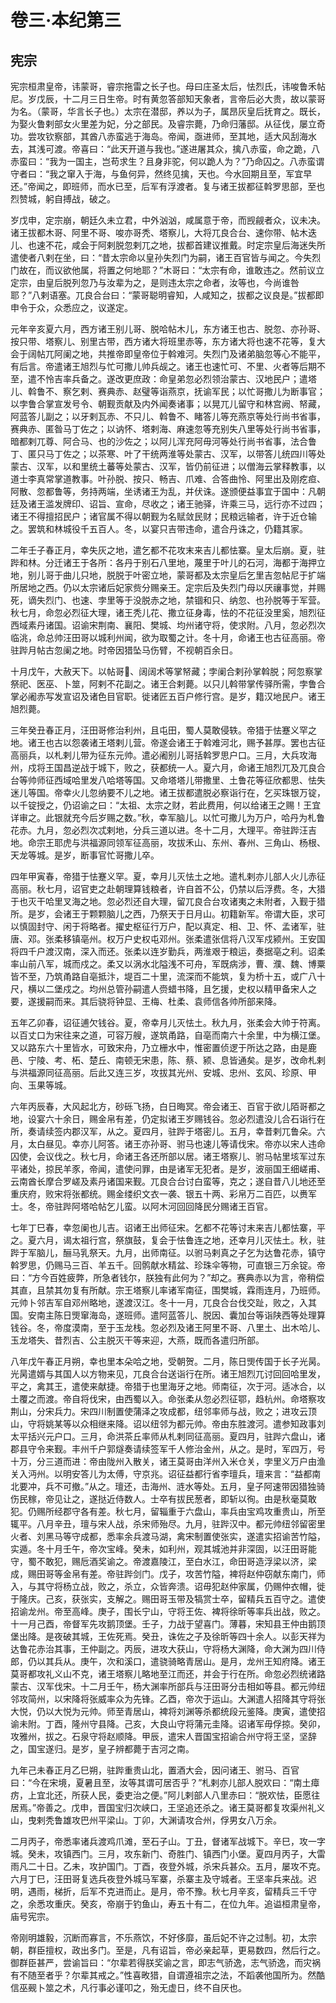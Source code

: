 # 卷三·本纪第三

## 宪宗

宪宗桓肃皇帝，讳蒙哥，睿宗拖雷之长子也。母曰庄圣太后，怯烈氏，讳唆鲁禾帖尼。岁戊辰，十二月三日生帝。时有黄忽答部知天象者，言帝后必大贵，故以蒙哥为名。（蒙哥，华言长子也。）太宗在潜邸，养以为子，属昂灰皇后抚育之。既长，为娶火鲁剌部女火里差为妃，分之部民。及睿宗薨，乃命归藩邸。从征伐，屡立奇功。尝攻钦察部，其酋八赤蛮逃于海岛。帝闻，亟进师，至其地，适大风刮海水去，其浅可渡。帝喜曰：“此天开道与我也。”遂进屠其众，擒八赤蛮，命之跪，八赤蛮曰：“我为一国主，岂苟求生？且身非驼，何以跪人为？”乃命囚之。八赤蛮谓守者曰：“我之窜入于海，与鱼何异，然终见擒，天也。今水回期且至，军宜早还。”帝闻之，即班师，而水已至，后军有浮渡者。复与诸王拔都征斡罗思部，至也烈赞城，躬自搏战，破之。

岁戊申，定宗崩，朝廷久未立君，中外汹汹，咸属意于帝，而觊觎者众，议未决。诸王拔都木哥、阿里不哥、唆亦哥秃、塔察儿，大将兀良合台、速你带、帖木迭儿、也速不花，咸会于阿剌脱忽剌兀之地，拔都首建议推戴。时定宗皇后海迷失所遣使者八剌在坐，曰：“昔太宗命以皇孙失烈门为嗣，诸王百官皆与闻之。今失烈门故在，而议欲他属，将置之何地耶？”木哥曰：“太宗有命，谁敢违之。然前议立定宗，由皇后脱列忽乃与汝辈为之，是则违太宗之命者，汝等也，今尚谁咎耶？”八剌语塞。兀良合台曰：“蒙哥聪明睿知，人咸知之，拔都之议良是。”拔都即申令于众，众悉应之，议遂定。

元年辛亥夏六月，西方诸王别儿哥、脱哈帖木儿，东方诸王也古、脱忽、亦孙哥、按只带、塔察儿、别里古带，西方诸大将班里赤等，东方诸大将也速不花等，复大会于阔帖兀阿阑之地，共推帝即皇帝位于斡难河。失烈门及诸弟脑忽等心不能平，有后言。帝遣诸王旭烈与忙可撒儿帅兵觇之。诸王也速忙可、不里、火者等后期不至，遣不怜吉率兵备之。遂改更庶政：命皇弟忽必烈领治蒙古、汉地民户；遣塔儿、斡鲁不、察乞剌、赛典赤、赵璧等诣燕京，抚谕军民；以忙哥撒儿为断事官；以孛鲁合掌宣发号令、朝觐贡献及内外闻奏诸事；以晃兀儿留守和林宫阙、帑藏，阿蓝答儿副之；以牙剌瓦赤、不只儿、斡鲁不、睹答儿等充燕京等处行尚书省事，赛典赤、匿昝马丁佐之；以讷怀、塔剌海、麻速忽等充别失八里等处行尚书省事，暗都剌兀尊、阿合马、也的沙佐之；以阿儿浑充阿毋河等处行尚书省事，法合鲁丁、匿只马丁佐之；以茶寒、叶了干统两淮等处蒙古、汉军，以带答儿统四川等处蒙古、汉军，以和里统土蕃等处蒙古、汉军，皆仍前征进；以僧海云掌释教事，以道士李真常掌道教事。叶孙脱、按只、畅吉、爪难、合答曲怜、阿里出及刚疙疸、阿散、忽都鲁等，务持两端，坐诱诸王为乱，并伏诛。遂颁便益事宜于国中：凡朝廷及诸王滥发牌印、诏旨、宣命，尽收之；诸王驰驿，许乘三马，远行亦不过四；诸王不得擅招民户；诸官属不得以朝觐为名赋敛民财；民粮远输者，许于近仓输之。罢筑和林城役千五百人。冬，以宴只吉带违命，遣合丹诛之，仍籍其家。

二年壬子春正月，幸失灰之地，遣乞都不花攻末来吉儿都怯寨。皇太后崩。夏，驻跸和林。分迁诸王于各所：各丹于别石八里地，蔑里于叶儿的石河，海都于海押立地，别儿哥于曲儿只地，脱脱于叶密立地，蒙哥都及太宗皇后乞里吉忽帖尼于扩端所居地之西。仍以太宗诸后妃家赀分赐亲王。定宗后及失烈门母以厌禳事觉，并赐死，谪失烈门、也速、孛里等于没脱赤之地，禁锢和只、纳忽、也孙脱等于军营。秋七月，命忽必烈征大理，诸王秃儿花、撒立征身毒，怯的不花征没里奚，旭烈征西域素丹诸国。诏谕宋荆南、襄阳、樊城、均州诸守将，使求附。八月，忽必烈次临洮，命总帅汪田哥以城利州闻，欲为取蜀之计。冬十月，命诸王也古征高丽。帝驻跸月帖古忽阑之地。时帝因猎坠马伤臂，不视朝百余日。

十月戊午，大赦天下。以帖哥、阔阔术等掌帑藏；孛阑合剌孙掌斡脱；阿忽察掌祭祀、医巫、卜筮，阿剌不花副之。诸王合剌薨。以只儿斡带掌传驿所需，孛鲁合掌必阇赤写发宣诏及诸色目官职。徙诸匠五百户修行宫。是岁，籍汉地民户。诸王旭烈薨。

三年癸丑春正月，汪田哥修治利州，且屯田，蜀人莫敢侵轶。帝猎于怯蹇义罕之地。诸王也古以怨袭诸王塔剌儿营。帝遂会诸王于斡难河北，赐予甚厚。罢也古征高丽兵，以札剌儿带为征东元帅。遣必阇别儿哥括斡罗思户口。三月，大兵攻海州，戍将王国昌逆战于城下，败之，获都统一人。夏六月，命诸王旭烈兀及兀良合台等帅师征西域哈里发八哈塔等国。又命塔塔儿带撒里、土鲁花等征欣都思、怯失迷儿等国。帝幸火儿忽纳要不儿之地。诸王拔都遣脱必察诣行在，乞买珠银万锭，以千锭授之，仍诏谕之曰：“太祖、太宗之财，若此费用，何以给诸王之赐！王宜详审之。此银就充今后岁赐之数。”秋，幸军脑儿。以忙可撒儿为万户，哈丹为札鲁花赤。九月，忽必烈次忒剌地，分兵三道以进。冬十二月，大理平。帝驻跸汪吉地。命宗王耶虎与洪福源同领军征高丽，攻拔禾山、东州、春州、三角山、杨根、天龙等城。是岁，断事官忙哥撒儿卒。

四年甲寅春，帝猎于怯蹇义罕。夏，幸月儿灭怯土之地。遣札剌亦儿部人火儿赤征高丽。秋七月，诏官吏之赴朝理算钱粮者，许自首不公，仍禁以后浮费。冬，大猎于也灭干哈里叉海之地。忽必烈还自大理，留兀良合台攻诸夷之未附者，入觐于猎所。是岁，会诸王于颗颗脑儿之西，乃祭天于日月山。初籍新军。帝谓大臣，求可以慎固封守、闲于将略者。擢史枢征行万户，配以真定、相、卫、怀、孟诸军，驻唐、邓。张柔移镇亳州。权万户史权屯邓州。张柔遣张信将八汉军戍颍州。王安国将四千户渡汉南，深入而还。张柔以连岁勤兵，两淮艰于粮运，奏据亳之利。诏柔率山前八军，城而戍之。柔又以涡水北隘浅不可舟，军既病涉，曹、濮、魏、博粟皆不至，乃筑甬路自亳抵汴，堤百二十里，流深而不能筑，复为桥十五，或广八十尺，横以二堡戍之。均州总管孙嗣遣人赍蜡书降，且乞援，史权以精甲备宋人之要，遂援嗣而来。其后骁将钟显、王梅、杜柔、袁师信各帅所部来降。

五年乙卯春，诏征逋欠钱谷。夏，帝幸月儿灭怯土。秋九月，张柔会大帅于符离。以百丈口为宋往来之道，可容万艘，遂筑甬路，自亳而南六十余里，中为横江堡。又以路东六十里皆水，可致宋舟，乃立栅水中，惟密置侦逻于所达之路，由是鹿邑、宁陵、考、柘、楚丘、南顿无宋患，陈、蔡、颍、息皆通矣。是岁，改命札剌与洪福源同征高丽。后此又连三岁，攻拔其光州、安城、忠州、玄风、珍原、甲向、玉果等城。

六年丙辰春，大风起北方，砂砾飞扬，白日晦冥。帝会诸王、百官于欲儿陌哥都之地，设宴六十余日，赐金帛有差，仍定拟诸王岁赐钱谷。忽必烈遣没儿合石诣行在所，奏请续签内郡汉军，从之。夏四月，驻跸于塔密儿。五月，幸昔剌兀鲁朵。六月，太白昼见。幸亦儿阿答。诸王亦孙哥、驸马也速儿等请伐宋。帝亦以宋人违命囚使，会议伐之。秋七月，命诸王各还所部以居。诸王塔察儿、驸马帖里垓军过东平诸处，掠民羊豕，帝闻，遣使问罪，由是诸军无犯者。是岁，波丽国王细嵯甫、云南酋长摩合罗嵯及素丹诸国来觐。兀良合台讨白蛮等，克之；遂自昔八儿地还至重庆府，败宋将张都统。赐金缕织文衣一袭、银五十两、彩帛万二百匹，以赉军士。冬，帝驻跸阿塔哈帖乞儿蛮。以阿木河回回降民分赐诸王百官。

七年丁巳春，幸忽阑也儿吉。诏诸王出师征宋。乞都不花等讨末来吉儿都怯寨，平之。夏六月，谒太祖行宫，祭旗鼓，复会于怯鲁连之地，还幸月儿灭怯土。秋，驻跸于军脑儿，酾马乳祭天。九月，出师南征。以驸马剌真之子乞为达鲁花赤，镇守斡罗思，仍赐马三百、羊五千。回鹘献水精盆、珍珠伞等物，可直银三万余锭。帝曰：“方今百姓疲弊，所急者钱尔，朕独有此何为？”却之。赛典赤以为言，帝稍偿其直，且禁其勿复有所献。宗王塔察儿率诸军南征，围樊城，霖雨连月，乃班师。元帅卜邻吉军自邓州略地，遂渡汉江。冬十一月，兀良合台伐交趾，败之，入其国。安南主陈日煚窜海岛，遂班师。遣阿蓝答儿、脱因、囊加台等诣陕西等处理算钱谷。冬，帝度漠南，至于玉龙栈。忽必烈及诸王阿里不哥、八里土、出木哈儿、玉龙塔失、昔烈吉、公主脱灭干等来迎，大燕，既而各遣归所部。

八年戊午春正月朔，幸也里本朵哈之地，受朝贺。二月，陈日煚传国于长子光昺。光昺遣婿与其国人以方物来见，兀良合台送诣行在所。诸王旭烈兀讨回回哈里发，平之，禽其王，遣使来献捷。帝猎于也里海牙之地。师南征，次于河。适冰合，以土覆之而渡。帝自将伐宋，由西蜀以入。命张柔从忽必烈征鄂，趋杭州。命塔察攻荆山，分宋兵力。宋四川制置使蒲泽之攻成都，纽邻率师与战，败之；进攻云顶山，守将姚某等以众相继来降。诏以纽邻为都元帅。帝由东胜渡河。遣参知政事刘太平括兴元户口。三月，命洪茶丘率师从札剌同征高丽。夏四月，驻跸六盘山，诸郡县守令来觐。丰州千户郭燧奏请续签军千人修治金州，从之。是时，军四万，号十万，分三道而进：帝由陇州入散关，诸王莫哥由洋州入米仓关，孛里义万户由渔关入沔州。以明安答儿为太傅，守京兆。诏征益都行省李璮兵，璮来言：“益都南北要冲，兵不可撤。”从之。璮还，击海州、涟水等处。五月，皇子阿速带因猎独骑伤民稼，帝见让之，遂挞近侍数人。士卒有拔民葱者，即斩以徇。由是秋毫莫敢犯。仍赐所经郡守各有差。秋七月，留辎重于六盘山，率兵由宝鸡攻重贵山，所至辄平。八月辛丑，璮与宋人战，杀宋师殆尽。九月，驻跸汉中。都元帅纽邻留密里火者、刘黑马等守成都，悉率余兵渡马湖，禽宋制置使张实，遂遣实招谕苦竹隘，实遁。冬十月壬午，帝次宝峰。癸未，如利州，观其城池并非深固，以汪田哥能守，蜀不敢犯，赐卮酒奖谕之。帝渡嘉陵江，至白水江，命田哥造浮梁以济，梁成，赐田哥等金帛有差。帝驻跸剑门。戊子，攻苦竹隘，裨将赵仲窃献东南门，师入，与其守将杨立战，败之，杀立，众皆奔溃。诏毋犯赵仲家属，仍赐仲衣帽，徙于隆庆。己亥，获张实，支解之。赐田哥玉带及犒赏士卒，留精兵五百守之。遣使招谕龙州。帝至高峰。庚子，围长宁山，守将王佐、裨将徐昕等率兵出战，败之。十一月己酉，帝督军先攻鹅顶堡。壬子，力战于望喜门。薄暮，宋知县王仲由鹅顶堡出降。是夜破其城，王佐死焉。癸丑，诛佐之子及徐昕等四十余人。以彭天祥为达鲁花赤治其事，王仲副之。丙辰，进攻大获山，守将杨大渊降，命大渊为四川侍郎，仍以其兵从。庚午，次和溪口，遣骁骑略青居山。是月，龙州王知府降。诸王莫哥都攻礼义山不克，诸王塔察儿略地至江而还，并会于行在所。命忽必烈统诸路蒙古、汉军伐宋。十二月壬午，杨大渊率所部兵与汪田哥分击相如等县。都元帅纽邻攻简州，以宋降将张威率众为先锋。乙酉，帝次于运山。大渊遣人招降其守将张大悦，仍以大悦为元帅。师至青居山，裨将刘渊等杀都统段元鉴降。庚寅，遣使招谕未附。丁酉，隆州守县降。己亥，大良山守将蒲元圭降。诏诸军毋俘掠。癸卯，攻雅州，拔之。石泉守将赵顺降。甲辰，遣宋人晋国宝招谕合州守将王坚，坚辞之，国宝遂归。是岁，皇子辨都薨于吉河之南。

九年己未春正月乙巳朔，驻跸重贵山北，置酒大会，因问诸王、驸马、百官曰：“今在宋境，夏暑且至，汝等其谓可居否乎？”札剌亦儿部人脱欢曰：“南土瘴疠，上宜北还，所获人民，委吏治之便。”阿儿剌部人八里赤曰：“脱欢怯，臣愿往居焉。”帝善之。戊申，晋国宝归次峡口，王坚追还杀之。诸王莫哥都复攻渠州礼义山，曳剌秃鲁雄攻巴州平梁山。丁卯，大渊请攻合州，俘男女八万余。

二月丙子，帝悉率诸兵渡鸡爪滩，至石子山。丁丑，督诸军战城下。辛巳，攻一字城。癸未，攻镇西门。三月，攻东新门、奇胜门、镇西门小堡。夏四月丙子，大雷雨凡二十日。乙未，攻护国门。丁酉，夜登外城，杀宋兵甚众。五月，屡攻不克。六月丁巳，汪田哥复选兵夜登外城马军寨，杀寨主及守城者。王坚率兵来战。迟明，遇雨，梯折，后军不克进而止。是月，帝不豫。秋七月辛亥，留精兵三千守之，余悉攻重庆。癸亥，帝崩于钓鱼山，寿五十有二，在位九年。追谥桓肃皇帝，庙号宪宗。

帝刚明雄毅，沉断而寡言，不乐燕饮，不好侈靡，虽后妃不许之过制。初，太宗朝，群臣擅权，政出多门。至是，凡有诏旨，帝必亲起草，更易数四，然后行之。御群臣甚严，尝谕旨曰：“尔辈若得朕奖谕之言，即志气骄逸，志气骄逸，而灾祸有不随至者乎？尔辈其戒之。”性喜畋猎，自谓遵祖宗之法，不蹈袭他国所为。然酷信巫觋卜筮之术，凡行事必谨叩之，殆无虚日，终不自厌也。
